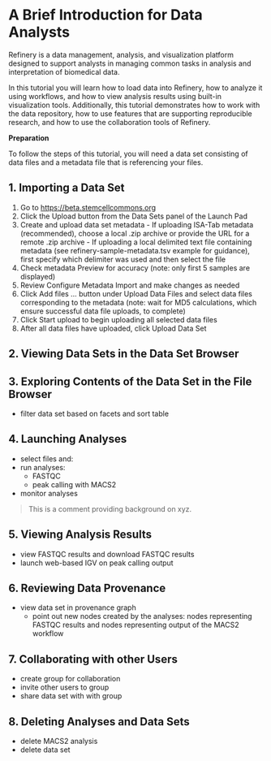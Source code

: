 # A Brief Introduction for Data Analysts 

Refinery is a data management, analysis, and visualization platform designed to support analysts in managing common tasks in analysis and interpretation of biomedical data. 

In this tutorial you will learn how to load data into Refinery, how to analyze it using workflows, and how to view analysis results using built-in visualization tools. Additionally, this tutorial demonstrates how to work with the data repository, how to use features that are supporting reproducible research, and how to use the collaboration tools of Refinery.

__Preparation__

To follow the steps of this tutorial, you will need a data set consisting of data files and a metadata file that is referencing your files. 

## 1. Importing a Data Set 
  1. Go to https://beta.stemcellcommons.org
  2. Click the Upload button from the Data Sets panel of the Launch Pad
  3. Create and upload data set metadata
    - If uploading ISA-Tab metadata (recommended), choose a local .zip archive or provide the URL for a remote .zip archive
    - If uploading a local delimited text file containing metadata (see refinery-sample-metadata.tsv example for guidance), first specify        which delimiter was used and then select the file
  4. Check metadata Preview for accuracy (note: only first 5 samples are displayed)
  5. Review Configure Metadata Import and make changes as needed
  6. Click Add files … button under Upload Data Files and select data files corresponding to the metadata (note: wait for MD5                  calculations, which ensure successful data file uploads, to complete)
  7. Click Start upload to begin uploading all selected data files
  8. After all data files have uploaded, click Upload Data Set

## 2. Viewing Data Sets in the Data Set Browser

## 3. Exploring Contents of the Data Set in the File Browser
- filter data set based on facets and sort table

## 4. Launching Analyses

- select files and:
- run analyses:
  - FASTQC
  - peak calling with MACS2
- monitor analyses

> This is a comment providing background on xyz.

## 5. Viewing Analysis Results
- view FASTQC results and download FASTQC results
- launch web-based IGV on peak calling output

## 6. Reviewing Data Provenance
- view data set in provenance graph
  - point out new nodes created by the analyses: nodes representing FASTQC results and nodes representing output of the MACS2 workflow

## 7. Collaborating with other Users
- create group for collaboration
- invite other users to group
- share data set with with group

## 8. Deleting Analyses and Data Sets
- delete MACS2 analysis
- delete data set
